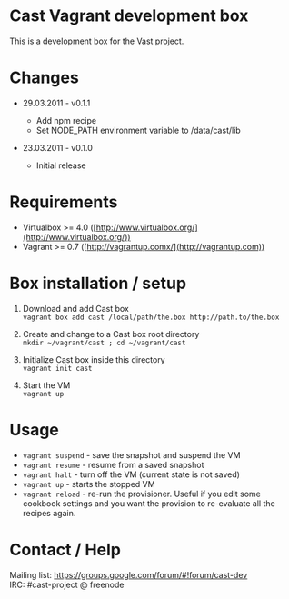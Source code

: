Cast Vagrant development box
===========================

This is a development box for the Vast project.

Changes
=======

* 29.03.2011 - v0.1.1
  - Add npm recipe
  - Set NODE_PATH environment variable to /data/cast/lib

* 23.03.2011 - v0.1.0
  - Initial release

Requirements
============

- Virtualbox >= 4.0 ([http://www.virtualbox.org/](http://www.virtualbox.org/))
- Vagrant >= 0.7 ([http://vagrantup.comx/](http://vagrantup.com))

Box installation / setup
=======================

1. Download and add Cast box  
    `vagrant box add cast /local/path/the.box http://path.to/the.box`

2. Create and change to a Cast box root directory  
    `mkdir ~/vagrant/cast ; cd ~/vagrant/cast`

3. Initialize Cast box inside this directory  
    `vagrant init cast`

4. Start the VM  
   `vagrant up`

Usage
=====

* `vagrant suspend` - save the snapshot and suspend the VM
* `vagrant resume` - resume from a saved snapshot
* `vagrant halt` - turn off the VM (current state is not saved)
* `vagrant up` - starts the stopped VM
* `vagrant reload` - re-run the provisioner. Useful if you edit some cookbook
  settings and you want the provision to re-evaluate all the recipes again.

Contact / Help
==============

Mailing list: https://groups.google.com/forum/#!forum/cast-dev  
IRC: #cast-project @ freenode

